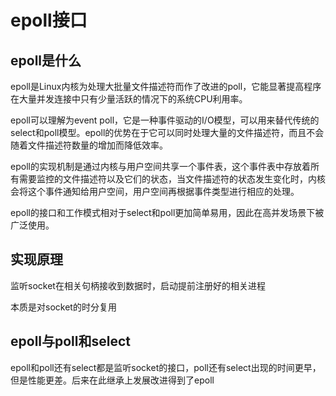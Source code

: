 # epoll接口

## epoll是什么

epoll是Linux内核为处理大批量文件描述符而作了改进的poll，它能显著提高程序在大量并发连接中只有少量活跃的情况下的系统CPU利用率。

epoll可以理解为event poll，它是一种事件驱动的I/O模型，可以用来替代传统的select和poll模型。epoll的优势在于它可以同时处理大量的文件描述符，而且不会随着文件描述符数量的增加而降低效率。

epoll的实现机制是通过内核与用户空间共享一个事件表，这个事件表中存放着所有需要监控的文件描述符以及它们的状态，当文件描述符的状态发生变化时，内核会将这个事件通知给用户空间，用户空间再根据事件类型进行相应的处理。

epoll的接口和工作模式相对于select和poll更加简单易用，因此在高并发场景下被广泛使用。



## 实现原理

监听socket在相关句柄接收到数据时，启动提前注册好的相关进程

本质是对socket的时分复用



## epoll与poll和select

epoll和poll还有select都是监听socket的接口，poll还有select出现的时间更早，但是性能更差。后来在此继承上发展改进得到了epoll
